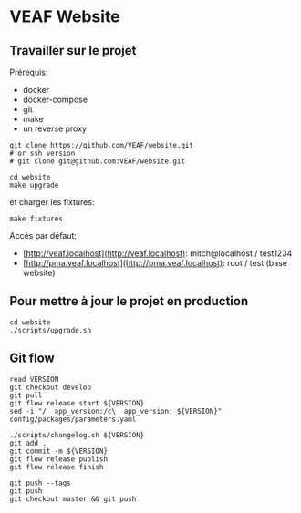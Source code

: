 # VEAF Website

## Travailler sur le projet

Prérequis:
* docker
* docker-compose
* git
* make
* un reverse proxy

```shell
git clone https://github.com/VEAF/website.git
# or ssh version
# git clone git@github.com:VEAF/website.git

cd website
make upgrade  
```

et charger les fixtures:

```shell
make fixtures  
```

Accès par défaut:
* [http://veaf.localhost](http://veaf.localhost): mitch@localhost / test1234
* [http://pma.veaf.localhost](http://pma.veaf.localhost): root / test (base website)

## Pour mettre à jour le projet en production

```shell
cd website
./scripts/upgrade.sh
```

## Git flow

```shell
read VERSION
git checkout develop
git pull
git flow release start ${VERSION}
sed -i "/  app_version:/c\  app_version: ${VERSION}" config/packages/parameters.yaml

./scripts/changelog.sh ${VERSION}
git add .
git commit -m ${VERSION}
git flow release publish
git flow release finish

git push --tags
git push
git checkout master && git push
```

